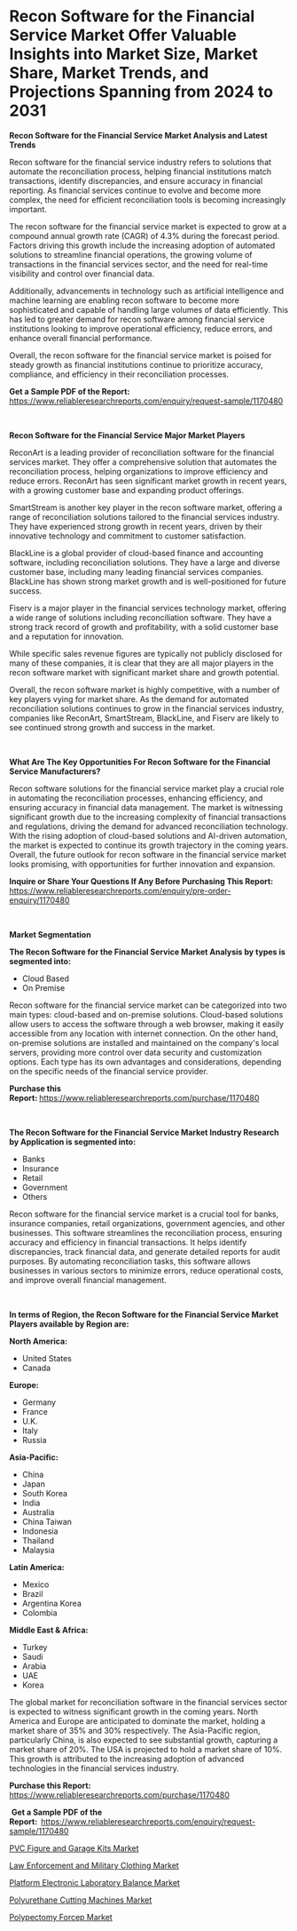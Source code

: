 <p><h1>Recon Software for the Financial Service Market Offer Valuable Insights into Market Size, Market Share, Market Trends, and Projections Spanning from 2024 to 2031</h1></p><p><strong>Recon Software for the Financial Service Market Analysis and Latest Trends</strong></p>
<p><p>Recon software for the financial service industry refers to solutions that automate the reconciliation process, helping financial institutions match transactions, identify discrepancies, and ensure accuracy in financial reporting. As financial services continue to evolve and become more complex, the need for efficient reconciliation tools is becoming increasingly important.</p><p>The recon software for the financial service market is expected to grow at a compound annual growth rate (CAGR) of 4.3% during the forecast period. Factors driving this growth include the increasing adoption of automated solutions to streamline financial operations, the growing volume of transactions in the financial services sector, and the need for real-time visibility and control over financial data.</p><p>Additionally, advancements in technology such as artificial intelligence and machine learning are enabling recon software to become more sophisticated and capable of handling large volumes of data efficiently. This has led to greater demand for recon software among financial service institutions looking to improve operational efficiency, reduce errors, and enhance overall financial performance.</p><p>Overall, the recon software for the financial service market is poised for steady growth as financial institutions continue to prioritize accuracy, compliance, and efficiency in their reconciliation processes.</p></p>
<p><strong>Get a Sample PDF of the Report:&nbsp;</strong> <a href="https://www.reliableresearchreports.com/enquiry/request-sample/1170480">https://www.reliableresearchreports.com/enquiry/request-sample/1170480</a></p>
<p>&nbsp;</p>
<p><strong>Recon Software for the Financial Service Major Market Players</strong></p>
<p><p>ReconArt is a leading provider of reconciliation software for the financial services market. They offer a comprehensive solution that automates the reconciliation process, helping organizations to improve efficiency and reduce errors. ReconArt has seen significant market growth in recent years, with a growing customer base and expanding product offerings.</p><p>SmartStream is another key player in the recon software market, offering a range of reconciliation solutions tailored to the financial services industry. They have experienced strong growth in recent years, driven by their innovative technology and commitment to customer satisfaction.</p><p>BlackLine is a global provider of cloud-based finance and accounting software, including reconciliation solutions. They have a large and diverse customer base, including many leading financial services companies. BlackLine has shown strong market growth and is well-positioned for future success.</p><p>Fiserv is a major player in the financial services technology market, offering a wide range of solutions including reconciliation software. They have a strong track record of growth and profitability, with a solid customer base and a reputation for innovation.</p><p>While specific sales revenue figures are typically not publicly disclosed for many of these companies, it is clear that they are all major players in the recon software market with significant market share and growth potential.</p><p>Overall, the recon software market is highly competitive, with a number of key players vying for market share. As the demand for automated reconciliation solutions continues to grow in the financial services industry, companies like ReconArt, SmartStream, BlackLine, and Fiserv are likely to see continued strong growth and success in the market.</p></p>
<p>&nbsp;</p>
<p><strong>What Are The Key Opportunities For Recon Software for the Financial Service Manufacturers?</strong></p>
<p><p>Recon software solutions for the financial service market play a crucial role in automating the reconciliation processes, enhancing efficiency, and ensuring accuracy in financial data management. The market is witnessing significant growth due to the increasing complexity of financial transactions and regulations, driving the demand for advanced reconciliation technology. With the rising adoption of cloud-based solutions and AI-driven automation, the market is expected to continue its growth trajectory in the coming years. Overall, the future outlook for recon software in the financial service market looks promising, with opportunities for further innovation and expansion.</p></p>
<p><strong>Inquire or Share Your Questions If Any Before Purchasing This Report:</strong> <a href="https://www.reliableresearchreports.com/enquiry/pre-order-enquiry/1170480">https://www.reliableresearchreports.com/enquiry/pre-order-enquiry/1170480</a></p>
<p>&nbsp;</p>
<p><strong>Market Segmentation</strong></p>
<p><strong>The Recon Software for the Financial Service Market Analysis by types is segmented into:</strong></p>
<p><ul><li>Cloud Based</li><li>On Premise</li></ul></p>
<p><p>Recon software for the financial service market can be categorized into two main types: cloud-based and on-premise solutions. Cloud-based solutions allow users to access the software through a web browser, making it easily accessible from any location with internet connection. On the other hand, on-premise solutions are installed and maintained on the company's local servers, providing more control over data security and customization options. Each type has its own advantages and considerations, depending on the specific needs of the financial service provider.</p></p>
<p><strong>Purchase this Report:&nbsp;</strong><a href="https://www.reliableresearchreports.com/purchase/1170480">https://www.reliableresearchreports.com/purchase/1170480</a></p>
<p>&nbsp;</p>
<p><strong>The Recon Software for the Financial Service Market Industry Research by Application is segmented into:</strong></p>
<p><ul><li>Banks</li><li>Insurance</li><li>Retail</li><li>Government</li><li>Others</li></ul></p>
<p><p>Recon software for the financial service market is a crucial tool for banks, insurance companies, retail organizations, government agencies, and other businesses. This software streamlines the reconciliation process, ensuring accuracy and efficiency in financial transactions. It helps identify discrepancies, track financial data, and generate detailed reports for audit purposes. By automating reconciliation tasks, this software allows businesses in various sectors to minimize errors, reduce operational costs, and improve overall financial management.</p></p>
<p>&nbsp;</p>
<p><strong>In terms of Region, the Recon Software for the Financial Service Market Players available by Region are:</strong></p>
<p>
    <p> <strong> North America: </strong>
        <ul>
            <li>United States</li>
            <li>Canada</li>
        </ul>
        </p> 
    <p> <strong> Europe: </strong>
        <ul>
            <li>Germany</li>
            <li>France</li>
            <li>U.K.</li>
            <li>Italy</li>
            <li>Russia</li>
        </ul>
        </p> 
    <p> <strong> Asia-Pacific: </strong>
        <ul>
            <li>China</li>
            <li>Japan</li>
            <li>South Korea</li>
            <li>India</li>
            <li>Australia</li>
            <li>China Taiwan</li>
            <li>Indonesia</li>
            <li>Thailand</li>
            <li>Malaysia</li>
        </ul>
        </p> 
    <p> <strong> Latin America: </strong>
        <ul>
            <li>Mexico</li>
            <li>Brazil</li>
            <li>Argentina Korea</li>
            <li>Colombia</li>
        </ul>
        </p> 
    <p> <strong> Middle East & Africa: </strong>
        <ul>
            <li>Turkey</li>
            <li>Saudi</li>
            <li>Arabia</li>
            <li>UAE</li>
            <li>Korea</li>
        </ul>
    </p>
    </p>
<p><p>The global market for reconciliation software in the financial services sector is expected to witness significant growth in the coming years. North America and Europe are anticipated to dominate the market, holding a market share of 35% and 30% respectively. The Asia-Pacific region, particularly China, is also expected to see substantial growth, capturing a market share of 20%. The USA is projected to hold a market share of 10%. This growth is attributed to the increasing adoption of advanced technologies in the financial services industry.</p></p>
<p><strong>Purchase this Report: </strong><a href="https://www.reliableresearchreports.com/purchase/1170480">https://www.reliableresearchreports.com/purchase/1170480</a></p>
<p>&nbsp;<strong>Get a Sample PDF of the Report:&nbsp;&nbsp;</strong><a href="https://www.reliableresearchreports.com/enquiry/request-sample/1170480">https://www.reliableresearchreports.com/enquiry/request-sample/1170480</a></p>
<p><strong></strong></p>
<p><p><a href="https://view.publitas.com/reportprime-1/pvc-figure-and-garage-kits-market-research-report-provides-critical-insights-that-can-help-shape-business-development-and-investment-strategies/">PVC Figure and Garage Kits Market</a></p><p><a href="https://view.publitas.com/reportprime-1/law-enforcement-and-military-clothing-market-size-growth-outlook-from-2024-to-2031-projecting-at-markets-trends-analysis-by-application-regional-outlook-and-revenue/">Law Enforcement and Military Clothing Market</a></p><p><a href="https://five-trouble-98a.notion.site/Platform-Electronic-Laboratory-Balance-Market-Analysis-Examines-its-Scope-on-Growth-Opportunities-a-318d529dd06f490387e45ec8e32360ef">Platform Electronic Laboratory Balance Market</a></p><p><a href="https://ivy-potential-64b.notion.site/Polyurethane-Cutting-Machines-Market-Size-Share-Trends-Analysis-Report-By-Application-Regional-O-e5840bd4d2fc4e2f9497d9eec5f3de77">Polyurethane Cutting Machines Market</a></p><p><a href="https://nifty-kite-d51.notion.site/Polypectomy-Forcep-Market-Insights-Market-Players-and-Forecast-Till-2031-f55fec6b48b34969940b40b81c0f4381">Polypectomy Forcep Market</a></p></p>